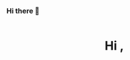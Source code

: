 ### Hi there 👋
<div id="header" align="center">
    <img src="" with="" />
    <h1 align ="center">Hi ,  </h1>
    
  
</div>

